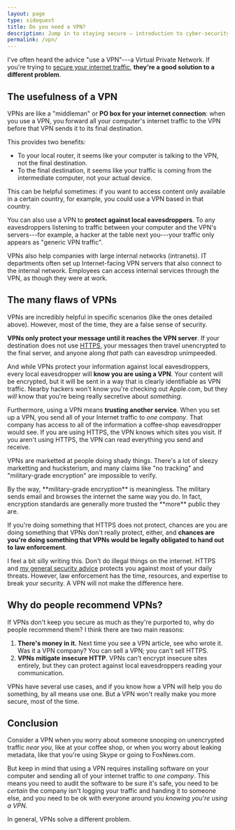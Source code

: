 ```yaml
---
layout: page
type: sidequest
title: Do you need a VPN?
description: Jump in to staying secure – introduction to cyber-security techniques for sensible people.
permalink: /vpn/
---
```


I've often heard the advice "use a VPN"---a Virtual Private Network. If you're trying to [secure your internet traffic](/overall), **they're a good solution to a different problem**.

## The usefulness of a VPN

VPNs are like a "middleman" or **PO box for your internet connection**: when you use a VPN, you forward all your computer's internet traffic to the VPN before that VPN sends it to its final destination. 

This provides two benefits:

* To your local router, it seems like your computer is talking to the VPN, not the final destination.
* To the final destination, it seems like your traffic is coming from the intermediate computer, not your actual device.

This can be helpful sometimes: if you want to access content only available in a certain country, for example, you could use a VPN based in that country.

You can also use a VPN to **protect against local eavesdroppers**. To any eavesdroppers listening to traffic between your computer and the VPN's servers---for example, a hacker at the table next you---your traffic only appears as "generic VPN traffic".

VPNs also help companies with large internal networks (intranets). IT departments often set up Internet-facing VPN servers that also connect to the internal network. Employees can access internal services through the VPN, as though they were at work.

## The many flaws of VPNs

VPNs are incredibly helpful in specific scenarios (like the ones detailed above). However, most of the time, they are a false sense of security.

**VPNs only protect your message until it reaches the VPN server**. If your destination does not use [HTTPS](/https), your messages then travel unencrypted to the final server, and anyone along *that* path can eavesdrop unimpeeded.

And while VPNs protect your information against local eavesdroppers, every local eavesdropper will **know you are using a VPN**. Your content will be encrypted, but it will be sent in a way that is clearly identifiable as VPN traffic. Nearby hackers won't know you're checking out Apple.com, but they *will* know that you're being really secretive about *something*.

Furthermore, using a VPN means **trusting another service**. When you set up a VPN, you send all of your Internet traffic to *one company*. That company has access to all of the information a coffee-shop eavesdropper would see. If you are using HTTPS, the VPN knows which sites you visit. If you aren't using HTTPS, the VPN can read everything you send and receive.

VPNs are marketted at people doing shady things. There's a lot of sleezy marketting and hucksterism, and many claims like "no tracking" and "military-grade encryption" are impossible to verify.

<aside class="sidenote">
By the way, **military-grade encryption** is meaningless. The military sends email and browses the internet the same way you do. In fact, encryption standards are generally more trusted the **more** public they are.
</aside>

If you're doing something that HTTPS does not protect, chances are you are doing something that VPNs don't really protect, either, and **chances are you're doing something that VPNs would be legally obligated to hand out to law enforcement**.

I feel a bit silly writing this. Don't do illegal things on the internet. HTTPS and [my general security advice](/overall) protects you against most of your daily threats. However, law enforcement has the time, resources, and expertise to break your security. A VPN will not make the difference here.

## Why do people recommend VPNs?

If VPNs don't keep you secure as much as they're purported to, why do people recommend them? I think there are two main reasons:

1. **There's money in it.** Next time you see a VPN article, see who wrote it. Was it a VPN company? You can sell a VPN; you can't sell HTTPS.
2. **VPNs mitigate insecure HTTP**. VPNs can't encrypt insecure sites entirely, but they can protect against local eavesdroppers reading your communication.

VPNs have several use cases, and if you know how a VPN will help you do something, by all means use one. But a VPN won't really make you more secure, most of the time.

## Conclusion

Consider a VPN when you worry about someone snooping on unencrypted traffic *near you*, like at your coffee shop, or when you worry about leaking metadata, like that you're using Skype or going to FoxNews.com.

But keep in mind that using a VPN requires installing software on your computer and sending all of your internet traffic to *one company*. This means you need to audit the software to be sure it's safe, you need to be *certain* the company isn't logging your traffic and handing it to someone else, and you need to be ok with everyone around you *knowing you're using a VPN*.

In general, VPNs solve a different problem.